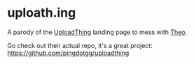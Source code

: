 # uploath.ing

A parody of the [UploadThing](https://uploadthing.com) landing page to mess with [Theo](https://twitter.com/t3dotgg).

Go check out their actual repo, it's a great project: <https://github.com/pingdotgg/uploadthing>
